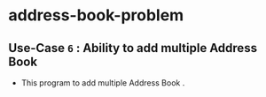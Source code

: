 # address-book-problem

## **Use-Case `6` : Ability to add multiple Address Book**
- This program to add multiple Address Book . 